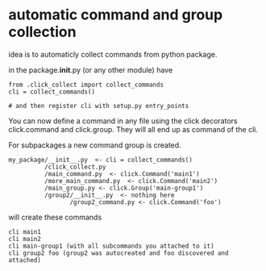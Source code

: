 # automatic command and group collection

idea is to automaticly collect commands from python package.


in the package.__init__.py (or any other module) have 

    from .click_collect import collect_commands
    cli = collect_commands()

    # and then register cli with setup.py entry_points


You can now define a command in any file using the click decorators 
click.command and click.group. They will all end up as command of the cli.

For subpackages a new command group is created. 

```
my_package/__init__.py  <- cli = collect_commands()
          /click_collect.py
          /main_command.py  <- click.Command('main1')
          /more_main_command.py  <- click.Command('main2')
          /main_group.py <- click.Group('main-group1')
          /group2/__init__.py  <- nothing here
                 /group2_command.py <- click.Command('foo')
```

will create these commands

```
cli main1
cli main2
cli main-group1 (with all subcommands you attached to it)
cli group2 foo (group2 was autocreated and foo discovered and attached)
```

